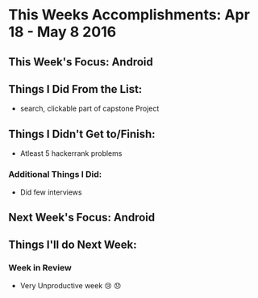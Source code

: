# This Weeks Accomplishments: Apr 18 - May 8 2016

## This Week's Focus: Android

## Things I Did From the List:

- search, clickable part of capstone Project

## Things I Didn't Get to/Finish:

- Atleast 5 hackerrank problems

### Additional Things I Did:

* Did few interviews

## Next Week's Focus: Android

## Things I'll do Next Week:

### Week in Review

* Very Unproductive week :cry: :disappointed:

